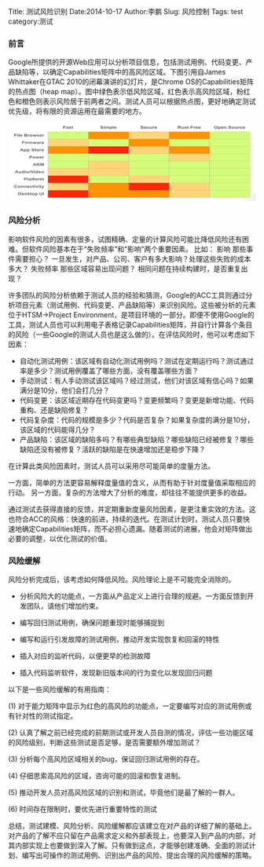 Title: 测试风险识别
Date:2014-10-17
Author:李鹏
Slug: 风险控制
Tags: test
category:测试

### 前言 


Google所提供的开源Web应用可以分析项目信息，包括测试用例、代码变更、产品缺陷等，以确定Capabilities矩阵中的高风险区域。下图引用自James Whittaker在GTAC 2010的闭幕演讲的幻灯片，是Chrome OS的Capabilities矩阵的热点图（heap map）。图中绿色表示低风险区域，红色表示高风险区域，粉红色和橙色则表示风险居于前两者之间。测试人员可以根据热点图，更好地确定测试优先级，将有限的资源运用在最需要的地方。

<img src="https://raw.githubusercontent.com/king32783784/king32783784.github.io/master/tmpfile/201204230733037356.jpg" height="160" width="540">

### 风险分析

影响软件风险的因素有很多，试图精确、定量的计算风险可能比降低风险还有困难。但软件风险基本在于“失败频率”和“影响”两个重要因素。
比如：
影响
   那些事件需要担心？ 一旦发生，对产品、公司、客户有多大影响？处理这些失败的成本多大？
失败频率
   那些区域容易出现问题？ 相同问题在持续构建时，是否重复出现？
   
许多团队的风险分析依赖于测试人员的经验和猜测，Google的ACC工具则通过分析项目元素（测试用例、代码变更、产品缺陷等）来识别风险。这些被分析的元素位于HTSM->Project Environment，是项目环境的一部分。即便不使用Google的工具，测试人员也可以利用电子表格记录Capabilities矩阵，并自行计算各个条目的风险（一些Google的测试人员也是这么做的）。在评估风险时，他可以考虑如下因素：

* 自动化测试用例：该区域有自动化测试用例吗？测试在定期运行吗？测试通过率是多少？测试用例覆盖了哪些方面，没有覆盖哪些方面？
* 手动测试：有人手动测试该区域吗？经过测试，他们对该区域有信心吗？如果满分是10分，他们会打几分？
* 代码变更：该区域近期存在代码变更吗？变更频繁吗？变更是新增功能、代码重构、还是缺陷修复？
* 代码复杂度：代码的规模是多少？代码是否复杂？如果复杂度的满分是10分，该区域的代码能得几分？
* 产品缺陷：该区域的缺陷多吗？有哪些典型缺陷？哪些缺陷已经被修复？哪些缺陷还没有被修复？活跃的缺陷是在快速增加还是稳步下降？

在计算此类风险因素时，测试人员可以采用尽可能简单的度量方法。

一方面，简单的方法更容易解释度量值的含义，从而有助于针对度量值采取相应的行动。
另一方面，复杂的方法增大了分析的难度，却往往不能提供更多的收益。

通过测试去获得直接的反馈，并定期重新度量风险因素，是更注重实效的方法。这也符合ACC的风格：快速的前进，持续的迭代。在测试计划时，测试人员只要快速地确定Capabilities矩阵，而不必担心遗漏。随着测试的进展，他会对矩阵做出必要的调整，以优化测试的价值。

### 风险缓解

风险分析完成后，该考虑如何降低风险。风险理论上是不可能完全消除的。

* 分析风险大的功能点，一方面从产品定义上进行合理的规避。一方面反馈到开发团队，请他们增加约束。

* 编写回归测试用例，确保问题重现时能够捕捉到

* 编写和运行引发故障的测试用例，推动开发实现恢复和回滚的特性

* 插入对应的监听代码，以便更早的检测故障

* 插入代码监听软件，发现新旧版本间的行为变化以发现回归问题

以下是一些风险缓解的有用指南：

(1) 对于能力矩阵中显示为红色的高风险的功能点，一定要编写对应的测试用例或有针对性的测试指定。

(2) 认真了解之前已经完成的前期测试或开发人员自测的情况，评估一些功能区域的风险级别，判断这些测试是否足够，是否需要额外增加测试？

(3) 分析每个高风险区域相关的bug，保证回归测试用例的存在。

(4) 仔细思索高风险的区域，咨询可能的回滚和恢复进制。

(5) 推动开发人员对高风险区域的识别和测试，毕竟他们是最了解的一群人。

(6) 时间存在限制时，要优先进行重要特性的测试


总结，测试建模、风险分析、风险缓解都应该建立在对产品的详细了解的基础上。对产品的了解不应只留在产品需求定义和外部表现上，也要深入到产品的内部，对其内部实现上也要做到深入了解。只有做到这点，才能够创建准确、全面的测试计划、编写出可操作的测试用例、识别出产品的风险、提出合理的风险缓解的策略。


   
   
